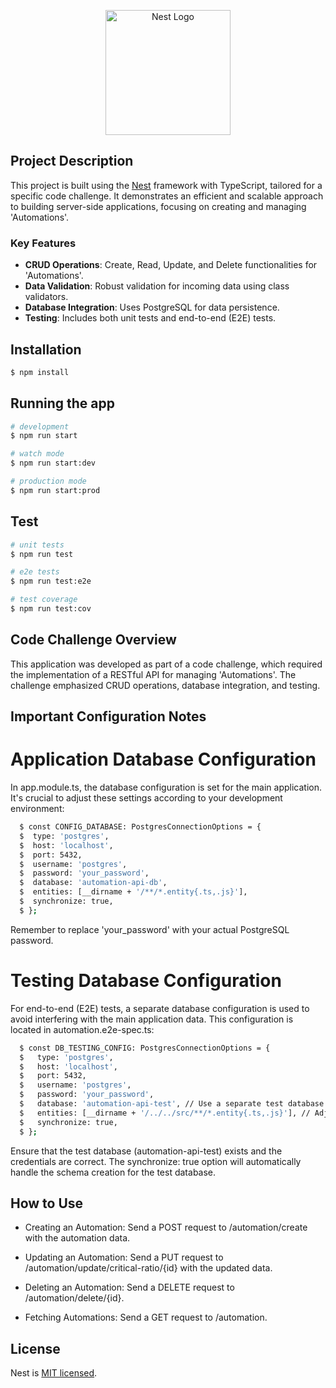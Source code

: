 <p align="center">
  <a href="http://nestjs.com/" target="blank"><img src="https://nestjs.com/img/logo-small.svg" width="200" alt="Nest Logo" /></a>
</p>

## Project Description

This project is built using the [Nest](https://github.com/nestjs/nest) framework with TypeScript, tailored for a specific code challenge. It demonstrates an efficient and scalable approach to building server-side applications, focusing on creating and managing 'Automations'.

### Key Features

- **CRUD Operations**: Create, Read, Update, and Delete functionalities for 'Automations'.
- **Data Validation**: Robust validation for incoming data using class validators.
- **Database Integration**: Uses PostgreSQL for data persistence.
- **Testing**: Includes both unit tests and end-to-end (E2E) tests.

## Installation

```bash
$ npm install
```

## Running the app

```bash
# development
$ npm run start

# watch mode
$ npm run start:dev

# production mode
$ npm run start:prod
```

## Test

```bash
# unit tests
$ npm run test

# e2e tests
$ npm run test:e2e

# test coverage
$ npm run test:cov
```

## Code Challenge Overview

This application was developed as part of a code challenge, which required the implementation of a RESTful API for managing 'Automations'. The challenge emphasized CRUD operations, database integration, and testing.

## Important Configuration Notes

# Application Database Configuration

In app.module.ts, the database configuration is set for the main application. It's crucial to adjust these settings according to your development environment:

```bash
  $ const CONFIG_DATABASE: PostgresConnectionOptions = {
  $  type: 'postgres',
  $  host: 'localhost',
  $  port: 5432,
  $  username: 'postgres',
  $  password: 'your_password',
  $  database: 'automation-api-db',
  $  entities: [__dirname + '/**/*.entity{.ts,.js}'],
  $  synchronize: true,
  $ };
```

Remember to replace 'your_password' with your actual PostgreSQL password.

# Testing Database Configuration

For end-to-end (E2E) tests, a separate database configuration is used to avoid interfering with the main application data. This configuration is located in automation.e2e-spec.ts:

```bash
  $ const DB_TESTING_CONFIG: PostgresConnectionOptions = {
  $   type: 'postgres',
  $   host: 'localhost',
  $   port: 5432,
  $   username: 'postgres',
  $   password: 'your_password',
  $   database: 'automation-api-test', // Use a separate test database
  $   entities: [__dirname + '/../../src/**/*.entity{.ts,.js}'], // Adjusted path
  $   synchronize: true,
  $ };
```

Ensure that the test database (automation-api-test) exists and the credentials are correct. The synchronize: true option will automatically handle the schema creation for the test database.


## How to Use

- Creating an Automation: Send a POST request to /automation/create with the automation data.

- Updating an Automation: Send a PUT request to /automation/update/critical-ratio/{id} with the updated data.

- Deleting an Automation: Send a DELETE request to /automation/delete/{id}.

- Fetching Automations: Send a GET request to /automation.

## License

Nest is [MIT licensed](LICENSE).

